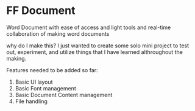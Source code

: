 # FF Document
Word Document with ease of access and light tools and real-time collaboration of making word documents

why do I make this?
  I just wanted to create some solo mini project to test out, experiment, and utilize things that I have learned althroughout the making.

Features needed to be added so far:
1. Basic UI layout
2. Basic Font management
3. Basic Document Content management
4. File handling
